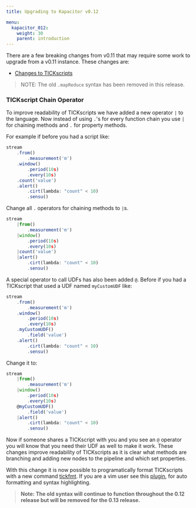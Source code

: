 ```yaml
---
title: Upgrading to Kapacitor v0.12

menu:
  kapacitor_012:
    weight: 30
    parent: introduction
---
```



There are a few breaking changes from v0.11 that may require some work
to upgrade from a v0.11 instance.  These changes are:

* [Changes to TICKscripts](#tickscript-chain-operator)

> NOTE: The old `.mapReduce` syntax has been removed in this release.

### TICKscript Chain Operator

To improve readability of TICKscripts we have added a new operator `|` to the language.
Now instead of using `.`'s for every function chain you use `|` for chaining methods
and `.` for property methods.

For example if before you had a script like:

```javascript
stream
    .from()
        .measurement('m')
    .window()
        .period(10s)
        .every(10s)
    .count('value')
    .alert()
        .cirt(lambda: "count" < 10)
        .sensu()
```

Change all `.` operators for chaining methods to `|`s.

```javascript
stream
    |from()
        .measurement('m')
    |window()
        .period(10s)
        .every(10s)
    |count('value')
    |alert()
        .cirt(lambda: "count" < 10)
        .sensu()
```

A special operator to call UDFs has also been added `@`.
Before if you had a TICKscript that used a UDF named `myCustomUDF` like:

```javascript
stream
    .from()
        .measurement('m')
    .window()
        .period(10s)
        .every(10s)
    .myCustomUDF()
        .field('value')
    .alert()
        .cirt(lambda: "count" < 10)
        .sensu()
```

Change it to:

```javascript
stream
    |from()
        .measurement('m')
    |window()
        .period(10s)
        .every(10s)
    @myCustomUDF()
        .field('value')
    |alert()
        .cirt(lambda: "count" < 10)
        .sensu()

```

Now if someone shares a TICKscript with you and you see an `@` operator you will know that you need their UDF as well to make it work.
These changes improve readability of TICKscripts as it is clear what methods are branching and adding new nodes to the pipeline and which set properties.

With this change it is now possible to programatically format TICKscripts with a new command [tickfmt](https://github.com/influxdata/kapacitor/tick/cmd/tickfmt).
If you are a vim user see this [plugin](https://github.com/nathanielc/vim-tickscript), for auto formatting and syntax highlighting.

> **Note: The old syntax will continue to function throughout the 0.12 release but will be removed for the 0.13 release.**
